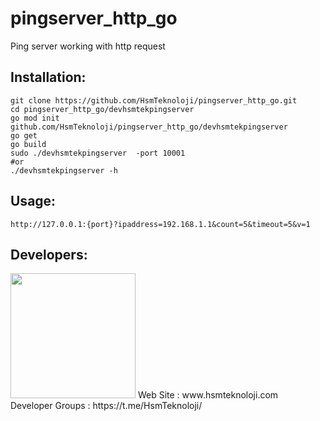 # pingserver_http_go

Ping server working with http request 

## Installation:

```shell
git clone https://github.com/HsmTeknoloji/pingserver_http_go.git
cd pingserver_http_go/devhsmtekpingserver
go mod init github.com/HsmTeknoloji/pingserver_http_go/devhsmtekpingserver
go get
go build
sudo ./devhsmtekpingserver  -port 10001
#or
./devhsmtekpingserver -h
```

## Usage:

```
http://127.0.0.1:{port}?ipaddress=192.168.1.1&count=5&timeout=5&v=1
```

## Developers:
<img src="https://github.com/HsmTeknoloji/companyfiles/blob/master/hsmtek-logo.png?raw=true" width="200"/>
Web Site        : www.hsmteknoloji.com <br />
Developer Groups : https://t.me/HsmTeknoloji/ <br />